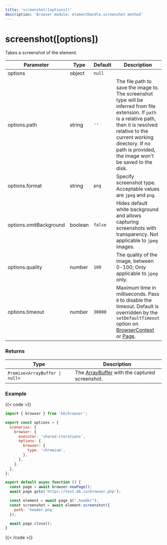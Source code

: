```yaml
---
title: 'screenshot([options])'
description: 'Browser module: elementHandle.screenshot method'
---
```


# screenshot([options])

Takes a screenshot of the element.

<TableWithNestedRows>

| Parameter              | Type    | Default | Description                                                                                                                                                                                                                                                                                                                                   |
| ---------------------- | ------- | ------- | --------------------------------------------------------------------------------------------------------------------------------------------------------------------------------------------------------------------------------------------------------------------------------------------------------------------------------------------- |
| options                | object  | `null`  |                                                                                                                                                                                                                                                                                                                                               |
| options.path           | string  | `''`    | The file path to save the image to. The screenshot type will be inferred from file extension. If `path` is a relative path, then it is resolved relative to the current working directory. If no path is provided, the image won't be saved to the disk.                                                                                      |
| options.format         | string  | `png`   | Specify screenshot type. Acceptable values are `jpeg` and `png`.                                                                                                                                                                                                                                                                              |
| options.omitBackground | boolean | `false` | Hides default white background and allows capturing screenshots with transparency. Not applicable to `jpeg` images.                                                                                                                                                                                                                           |
| options.quality        | number  | `100`   | The quality of the image, between 0-100; Only applicable to `jpeg` only.                                                                                                                                                                                                                                                                      |
| options.timeout        | number  | `30000` | Maximum time in milliseconds. Pass `0` to disable the timeout. Default is overridden by the `setDefaultTimeout` option on [BrowserContext](https://grafana.com/docs/k6/<K6_VERSION>/javascript-api/k6-browser/browsercontext/) or [Page](https://grafana.com/docs/k6/<K6_VERSION>/javascript-api/k6-browser/page/). |

</TableWithNestedRows>

### Returns

| Type                           | Description                                                                                             |
| ------------------------------ | ------------------------------------------------------------------------------------------------------- |
| `Promise<ArrayBuffer \| null>` | The [ArrayBuffer](https://nodejs.org/api/buffer.html#buffer_class_buffer) with the captured screenshot. |

### Example

{{< code >}}

```javascript
import { browser } from 'k6/browser';

export const options = {
  scenarios: {
    browser: {
      executor: 'shared-iterations',
      options: {
        browser: {
          type: 'chromium',
        },
      },
    },
  },
};

export default async function () {
  const page = await browser.newPage();
  await page.goto('https://test.k6.io/browser.php');

  const element = await page.$(".header");
  const screenshot = await element.screenshot({
    path: 'header.png'
  });

  await page.close();
}
```

{{< /code >}}
